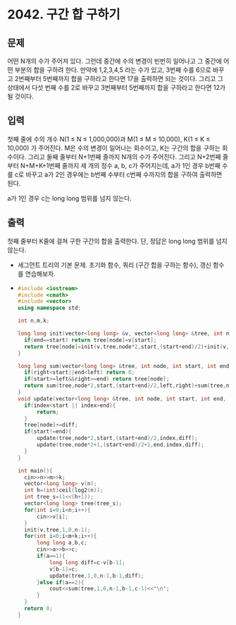 # 2042. 구간 합 구하기

## 문제

어떤 N개의 수가 주어져 있다. 그런데 중간에 수의 변경이 빈번히 일어나고 그 중간에 어떤 부분의 합을 구하려 한다. 만약에 1,2,3,4,5 라는 수가 있고, 3번째 수를 6으로 바꾸고 2번째부터 5번째까지 합을 구하라고 한다면 17을 출력하면 되는 것이다. 그리고 그 상태에서 다섯 번째 수를 2로 바꾸고 3번째부터 5번째까지 합을 구하라고 한다면 12가 될 것이다.

## 입력

첫째 줄에 수의 개수 N(1 ≤ N ≤ 1,000,000)과 M(1 ≤ M ≤ 10,000), K(1 ≤ K ≤ 10,000) 가 주어진다. M은 수의 변경이 일어나는 회수이고, K는 구간의 합을 구하는 회수이다. 그리고 둘째 줄부터 N+1번째 줄까지 N개의 수가 주어진다. 그리고 N+2번째 줄부터 N+M+K+1번째 줄까지 세 개의 정수 a, b, c가 주어지는데, a가 1인 경우 b번째 수를 c로 바꾸고 a가 2인 경우에는 b번째 수부터 c번째 수까지의 합을 구하여 출력하면 된다.

a가 1인 경우 c는 long long 범위를 넘지 않는다.

## 출력

첫째 줄부터 K줄에 걸쳐 구한 구간의 합을 출력한다. 단, 정답은 long long 범위를 넘지 않는다.



- 세그먼트 트리의 기본 문제. 초기화 함수, 쿼리 (구간 합을 구하는 함수), 갱신 함수를 연습해보자.

- ```c++
  #include <iostream>
  #include <cmath>
  #include <vector>
  using namespace std;
  
  int n,m,k;
  
  long long init(vector<long long> &v, vector<long long> &tree, int node, int start, int end){
  	if(end==start) return tree[node]=v[start];
  	return tree[node]=init(v,tree,node*2,start,(start+end)/2)+init(v,tree,node*2+1,(start+end)/2+1,end);
  } 
  
  long long sum(vector<long long> &tree, int node, int start, int end, int left, int right){
  	if(right<start||end<left) return 0;
  	if(start>=left&&right>=end) return tree[node];
  	return sum(tree,node*2,start,(start+end)/2,left,right)+sum(tree,node*2+1,(start+end)/2+1,end,left,right);
  }
  void update(vector<long long> &tree, int node, int start, int end, int index, long long diff){
  	if(index<start || index>end){
  		return;
  	}
  	tree[node]+=diff;
  	if(start!=end){
  		update(tree,node*2,start,(start+end)/2,index,diff);
  		update(tree,node*2+1,(start+end)/2+1,end,index,diff);
  	}
  }
  
  int main(){
  	cin>>n>>m>>k;
  	vector<long long> v(n);
  	int h=(int)ceil(log2(n));
  	int tree_s=(1<<(h+1));
  	vector<long long> tree(tree_s);
  	for(int i=0;i<n;i++){
  		cin>>v[i];
  	}
  	init(v,tree,1,0,n-1);
  	for(int i=0;i<m+k;i++){
  		long long a,b,c;
  		cin>>a>>b>>c;
  		if(a==1){
  			long long diff=c-v[b-1];
  			v[b-1]=c;
  			update(tree,1,0,n-1,b-1,diff);
  		}else if(a==2){
  			cout<<sum(tree,1,0,n-1,b-1,c-1)<<"\n";
  		}
  	}
  	return 0;
  }
  ```

  